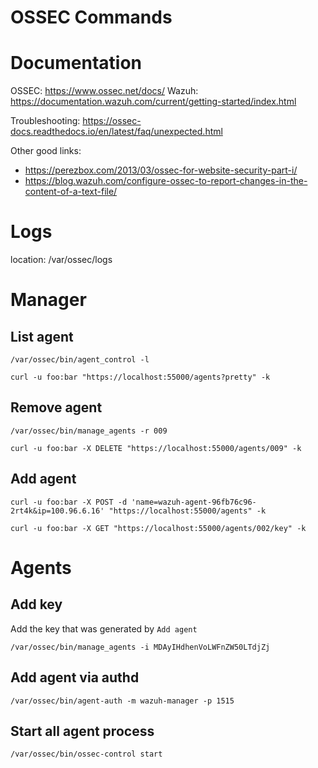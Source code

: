 OSSEC Commands
================

# Documentation

OSSEC: https://www.ossec.net/docs/
Wazuh: https://documentation.wazuh.com/current/getting-started/index.html

Troubleshooting: https://ossec-docs.readthedocs.io/en/latest/faq/unexpected.html

Other good links:
* https://perezbox.com/2013/03/ossec-for-website-security-part-i/
* https://blog.wazuh.com/configure-ossec-to-report-changes-in-the-content-of-a-text-file/

# Logs

location: /var/ossec/logs

# Manager

## List agent

```
/var/ossec/bin/agent_control -l
```

```
curl -u foo:bar "https://localhost:55000/agents?pretty" -k
```

## Remove agent

```
/var/ossec/bin/manage_agents -r 009
```

```
curl -u foo:bar -X DELETE "https://localhost:55000/agents/009" -k
```

## Add agent

```
curl -u foo:bar -X POST -d 'name=wazuh-agent-96fb76c96-2rt4k&ip=100.96.6.16' "https://localhost:55000/agents" -k

curl -u foo:bar -X GET "https://localhost:55000/agents/002/key" -k
```

# Agents

## Add key
Add the key that was generated by `Add agent`
```
/var/ossec/bin/manage_agents -i MDAyIHdhenVoLWFnZW50LTdjZj
```

## Add agent via authd

```
/var/ossec/bin/agent-auth -m wazuh-manager -p 1515
```

## Start all agent process

```
/var/ossec/bin/ossec-control start
```
